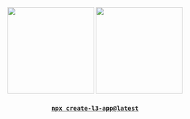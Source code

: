 <div align="center">
  <img height="200px" src="https://github-readme-stats.vercel.app/api?username=lukeb06&show_icons=true&theme=transparent&hide_border=true" />
  <img height="200px" src="https://github-readme-stats.vercel.app/api/top-langs?username=lukeb06&show_icons=true&theme=transparent&langs_count=3&hide_border=true&hide=liquid,html,css,scss" />
  <a href="https://gtihub.com/lukeb06/create-l3-app"><h3><code>npx create-l3-app@latest</code></h3></a>
</div>


